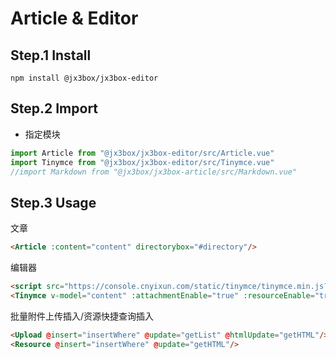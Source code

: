 # Article & Editor

## Step.1 Install
```
npm install @jx3box/jx3box-editor
```  

## Step.2 Import
+ 指定模块
```javascript
import Article from "@jx3box/jx3box-editor/src/Article.vue"
import Tinymce from "@jx3box/jx3box-editor/src/Tinymce.vue"
//import Markdown from "@jx3box/jx3box-article/src/Markdown.vue"
```
## Step.3 Usage
文章
```html
<Article :content="content" directorybox="#directory"/>
```

编辑器
```html
<script src="https://console.cnyixun.com/static/tinymce/tinymce.min.js?v=$version"></script>
<Tinymce v-model="content" :attachmentEnable="true" :resourceEnable="true" :height="300"/>
```

批量附件上传插入/资源快捷查询插入
```html
<Upload @insert="insertWhere" @update="getList" @htmlUpdate="getHTML"/>
<Resource @insert="insertWhere" @update="getHTML"/>
```
